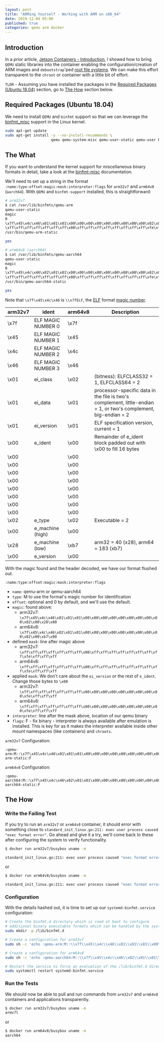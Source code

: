 ```yaml
---
layout: post
title: "ARMing Yourself - Working with ARM on x86_64"
date: 2019-12-04 05:00
published: true
categories: qemu arm docker
---
```


## Introduction

In a prior article, [Jetson Containers - Introduction](/2019/07/jetson-containers-introduction), I showed how to bring `QEMU` static libraries into the container enabling the configuration/creation of ARM images and `debootstrap`'ped [root file systems](/2019/08/building-custom-root-filesystems). We can make this effort transparent to the `chroot` or container with a little bit of effort.

`TLDR` - Assuming you have installed the packages in the [Required Packages (Ubuntu 18.04)](#required-packages-(ubuntu-18.04)) section, go to [The How](#the-how) section below.

## Required Packages (Ubuntu 18.04)

We need to install `QEMU` and `binfmt` support so that we can leverage the [binfmt_misc](https://en.wikipedia.org/wiki/Binfmt_misc) support in the Linux kernel.

```bash
sudo apt-get update
sudo apt-get install -y --no-install-recommends \
                     qemu qemu-system-misc qemu-user-static qemu-user binfmt-support
```

## The What

If you want to understand the kernel support for miscellaneous binary formats in detail, take a look at the [binfmt-misc](https://www.kernel.org/doc/html/latest/admin-guide/binfmt-misc.html) documentation.

We'll need to set up a string in the format `:name:type:offset:magic:mask:interpreter:flags` for `arm32v7` and `arm64v8` (`aarch64`). With `QEMU` and `binfmt-support` installed, this is straightforward:

```bash
# arm32v7
$ cat /var/lib/binfmts/qemu-arm
qemu-user-static
magic
0
\x7f\x45\x4c\x46\x01\x01\x01\x00\x00\x00\x00\x00\x00\x00\x00\x00\x02\x00\x28\x00
\xff\xff\xff\xff\xff\xff\xff\x00\xff\xff\xff\xff\xff\xff\xff\xff\xfe\xff\xff\xff
/usr/bin/qemu-arm-static

yes

# arm64v8 (aarch64)
$ cat /var/lib/binfmts/qemu-aarch64 
qemu-user-static
magic
0
\x7f\x45\x4c\x46\x02\x01\x01\x00\x00\x00\x00\x00\x00\x00\x00\x00\x02\x00\xb7\x00
\xff\xff\xff\xff\xff\xff\xff\x00\xff\xff\xff\xff\xff\xff\xff\xff\xfe\xff\xff\xff
/usr/bin/qemu-aarch64-static

yes
```

Note that `\x7f\x45\x4c\x46` is `\\x7fELF`, the [ELF](http://man7.org/linux/man-pages/man5/elf.5.html) format [magic number](https://en.wikipedia.org/wiki/Magic_number_(programming)). 

| arm32v7 | ident | arm64v8  | Description |
|---|---|---|---|
| \x7f | ELF MAGIC NUMBER 0 | \x7f |  |
| \x45 | ELF MAGIC NUMBER 1| \x45 |  |
| \x4c | ELF MAGIC NUMBER 2 | \x4c |  |
| \x46 | ELF MAGIC NUMBER 3 | \x46 |  |
| \x01 | ei_class | \x02 | (bitness): ELFCLASS32 = 1, ELFCLASS64 = 2 |
| \x01 | ei_data | \x01  | processor-specific data in the file is two's complement, little-endian = 1, or two's complement, big-endian = 2 |
| \x01 | ei_version | \x01 | ELF specification version, current = 1 |
| \x00 | e_ident | \x00 | Remainder of e_ident block padded out with \x00 to fill 16 bytes |
| \x00 |  | \x00 |  |
| \x00 |  | \x00 |  |
| \x00 |  | \x00 |  |
| \x00 |  | \x00 |  |
| \x00 |  | \x00 |  |
| \x00 |  | \x00 |  |
| \x00 |  | \x00 |  |
| \x00 |  | \x00 | |
| \x02 | e_type | \x02  | Executable = 2 |
| \x00 | e_machine (high) | \x00 |  |
| \x28 | e_machine (low) | \xb7 | arm32 = 40 (x28), arm64 = 183 (xb7) |
| \x00 | e_version | \x00 |  |


With the magic found and the header decoded, we have our format flushed out.

```
:name:type:offset:magic:mask:interpreter:flags
```

- `name`: qemu-arm or qemu-aarch64
- `type`: M to use the format's magic number for identification
- `offset`: optional and 0 by default, and we'll use the default.
- `magic`: found above:
  - arm32v7: `\x7f\x45\x4c\x46\x01\x01\x01\x00\x00\x00\x00\x00\x00\x00\x00\x00\x02\x00\x28\x00`
  - arm64v8: `\x7f\x45\x4c\x46\x02\x01\x01\x00\x00\x00\x00\x00\x00\x00\x00\x00\x02\x00\xb7\x00`
- defined `mask`: line after magic above 
  - arm32v7: `\xff\xff\xff\xff\xff\xff\xff\x00\xff\xff\xff\xff\xff\xff\xff\xff\xfe\xff\xff\xff`
  - arm64v8: `\xff\xff\xff\xff\xff\xff\xff\x00\xff\xff\xff\xff\xff\xff\xff\xff\xfe\xff\xff\xff`
- applied `mask`: We don't care about the `ei_version` or the rest of `e_ident`. Change those bytes to `\x00`
  - arm32v7: `\xff\xff\xff\xff\xff\xff\xff\x00\x00\x00\x00\x00\x00\x00\x00\x00\xfe\xff\xff\xff`
  - arm64v8: `\xff\xff\xff\xff\xff\xff\xff\x00\x00\x00\x00\x00\x00\x00\x00\x00\xfe\xff\xff\xff`
- `interpreter`: line after the mask above, location of our qemu binary
- `flags`: F - fix binary - interpreter is always available after emulation is installed. This is key for as it makes the interpreter available inside other mount namespaces (like containers) and `chroots`.

`arm32v7` Configuration:
```
:qemu-arm:M::\x7f\x45\x4c\x46\x01\x01\x01\x00\x00\x00\x00\x00\x00\x00\x00\x00\x02\x00\x28\x00:\xff\xff\xff\xff\xff\xff\xff\x00\x00\x00\x00\x00\x00\x00\x00\x00\xfe\xff\xff\xff:/usr/bin/qemu-arm-static:F
```

`arm64v8` Configuration:
```
:qemu-aarch64:M::\x7f\x45\x4c\x46\x02\x01\x01\x00\x00\x00\x00\x00\x00\x00\x00\x00\x02\x00\xb7\x00:\xff\xff\xff\xff\xff\xff\xff\x00\x00\x00\x00\x00\x00\x00\x00\x00\xfe\xff\xff\xff:/usr/bin/qemu-aarch64-static:F 
```

## The How

### Write the Failing Test

If you try to run an `arm32v7` or `arm64v8` container, it should error with something close to `standard_init_linux.go:211: exec user process caused "exec format error"`. Go ahead and give it a try, we'll come back to these after configuring the system to verify functionality.

```bash
$ docker run arm32v7/busybox uname -m

standard_init_linux.go:211: exec user process caused "exec format error"
```

or

```bash
$ docker run arm64v8/busybox uname -m

standard_init_linux.go:211: exec user process caused "exec format error
```

### Configuration

With the details hashed out, it is time to set up our `systemd-binfmt.service` configuration:

```bash
# Create the binfmt.d directory which is read at boot to configure
# additional binary executable formats which can be handled by the system.
sudo mkdir -p /lib/binfmt.d

# Create a configuration for arm32v7
sudo sh -c 'echo :qemu-arm:M::\\x7f\\x45\\x4c\\x46\\x01\\x01\\x01\\x00\\x00\\x00\\x00\\x00\\x00\\x00\\x00\\x00\\x02\\x00\\x28\\x00:\\xff\\xff\\xff\\xff\\xff\\xff\\xff\\x00\\x00\\x00\\x00\\x00\\x00\\x00\\x00\\x00\\xfe\\xff\\xff\\xff:/usr/bin/qemu-arm-static:F > /lib/binfmt.d/qemu-arm-static.conf'

# Create a configuration for arm64v8
sudo sh -c 'echo :qemu-aarch64:M::\\x7f\\x45\\x4c\\x46\\x02\\x01\\x01\\x00\\x00\\x00\\x00\\x00\\x00\\x00\\x00\\x00\\x02\\x00\\xb7\\x00:\\xff\\xff\\xff\\xff\\xff\\xff\\xff\\x00\\x00\\x00\\x00\\x00\\x00\\x00\\x00\\x00\\xfe\\xff\\xff\\xff:/usr/bin/qemu-aarch64-static:F > /lib/binfmt.d/qemu-aarch64-static.conf'

# Restart the service to force an evaluation of the /lib/binfmt.d directory
sudo systemctl restart systemd-binfmt.service
```

### Run the Tests

We should now be able to pull and run commands from `arm32v7` and `arm64v8` containers and applications transparently.

```bash
$ docker run arm32v7/busybox uname -m
armv7l
```

or

```bash
$ docker run arm64v8/busybox uname -m
aarch64
```
